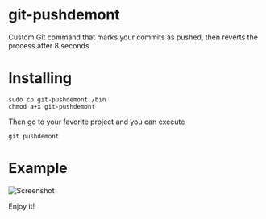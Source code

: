 # git-pushdemont
Custom Git command that marks your commits as pushed, then reverts the process after 8 seconds

# Installing

    sudo cp git-pushdemont /bin
    chmod a+x git-pushdemont
    
Then go to your favorite project and you can execute

    git pushdemont

# Example

![Screenshot](https://github.com/voghDev/git-pushdemont/blob/master/screenshot.gif)

Enjoy it!

